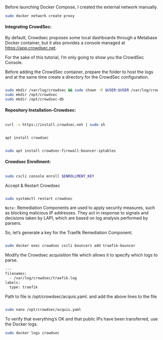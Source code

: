 
Before launching Docker Compose, I created the external network manually.


```bash
sudo docker network create proxy
```


#### **Integrating CrowdSec:**

By default, Crowdsec proposes some local dashboards through a Metabase Docker container, but it also provides a console managed at https://app.crowdsec.net.

For the sake of this tutorial, I’m only going to show you the CrowdSec Console.

Before adding the CrowdSec container, prepare the folder to host the logs and at the same time create a directory for the CrowdSec configuration.

```bash

sudo mkdir /var/log/crowdsec && sudo chown -R $USER:$USER /var/log/crowdsec
sudo mkdir /opt/crowdsec
sudo mkdir /opt/crowdsec-db
```


#### **Repository Installation-Crowdsec:**

```bash

curl -s https://install.crowdsec.net | sudo sh
```

```bash

apt install crowdsec
```

```bash

sudo apt install crowdsec-firewall-bouncer-iptables
```

#### **Crowdsec Enrollment:**

```bash

sudo cscli console enroll $ENROLLMENT_KEY
```
Accept & Restart Crowdsec

```bash

sudo systemctl restart crowdsec
```



`Note:` Remediation Components are used to apply security measures, such as blocking malicious IP addresses. They act in response to signals and decisions taken by LAPI, which are based on log analysis performed by parsers.

So, let’s generate a key for the Traefik Remediation Component.

```bash

sudo docker exec crowdsec cscli bouncers add traefik-bouncer
```

Modify the Crowdsec acquisition file which allows it to specify which logs to parse.

```bash
---
filenames:
  - /var/log/crowdsec/traefik.log
labels:
  type: traefik
  ```

Path to file is /opt/crowdsec/acquis.yaml. and add the above lines to the file

```bash

sudo nano /opt/crowdsec/acquis.yaml
```

To verify that everything’s OK and that public IPs have been transferred, use the Docker logs.

```bash
sudo docker logs crowdsec
```

